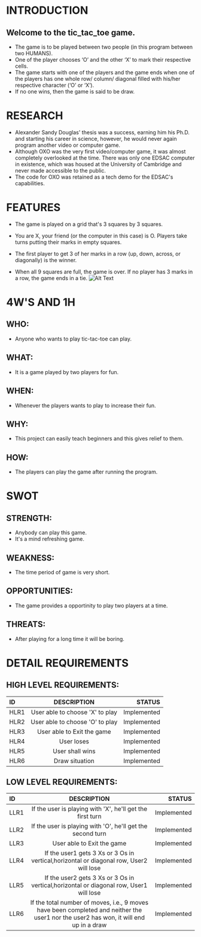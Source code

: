 # INTRODUCTION
## Welcome to the tic_tac_toe game.
- The game is to be played between two people (in this program between two HUMANS).
- One of the player chooses ‘O’ and the other ‘X’ to mark their respective cells.
- The game starts with one of the players and the game ends when one of the players has one whole row/ column/ diagonal filled with his/her respective character (‘O’ or ‘X’).
- If no one wins, then the game is said to be draw.

# RESEARCH
- Alexander Sandy Douglas' thesis was a success, earning him his Ph.D. and starting his career in science, however, he would never again program another video or computer game.
- Although OXO was the very first video/computer game, it was almost completely overlooked at the time. There was only one EDSAC computer in existence, which was housed at the University of Cambridge and never made accessible to the public.
- The code for OXO was retained as a tech demo for the EDSAC's capabilities.
# FEATURES
- The game is played on a grid that's 3 squares by 3 squares.

- You are X, your friend (or the computer in this case) is O. Players take turns putting their marks in empty squares.
- The first player to get 3 of her marks in a row (up, down, across, or diagonally) is the winner.
- When all 9 squares are full, the game is over. If no player has 3 marks in a row, the game ends in a tie.
![Alt Text](https://github.com/grautela678/M1_projecttype_goal/blob/main/1_Requirements/1_kdY26OPGZbeNKJs60q0zUg.png)
# 4W'S AND 1H
## WHO:
- Anyone who wants to play tic-tac-toe can play.
## WHAT:
- It is a game played by two players for fun.
## WHEN:
- Whenever the players wants to play to increase their fun.
## WHY:
- This project can easily teach beginners and this gives relief to them.
## HOW:
- The players can play the game after running the program.
# SWOT
## STRENGTH:
- Anybody can play this game.
- It's a mind refreshing game.
## WEAKNESS:
- The time period of game is very short.
## OPPORTUNITIES:
- The game provides a opportinity to play two players at a time.
## THREATS:
- After playing for a long time it will be boring.
# DETAIL REQUIREMENTS
## HIGH LEVEL REQUIREMENTS:
| ID | DESCRIPTION | STATUS |
| :---         |     :---:      |          ---: |
| HLR1   | User able to choose 'X' to play   | Implemented    |
| HLR2   | User able to choose 'O' to play      | Implemented      |
| HLR3   | User able to Exit the game   |Implemented    |
| HLR4   | User loses   | Implemented      |
| HLR5   | User shall wins | Implemented    |
| HLR6   | Draw situation       | Implemented     |
## LOW LEVEL REQUIREMENTS:
| ID | DESCRIPTION | STATUS |
| :---         |     :---:      |          ---: |
| LLR1   |If the user is playing with 'X', he'll get the first turn   | Implemented    |
| LLR2   | If the user is playing with 'O', he'll get the second turn   | Implemented      |
| LLR3   | User able to Exit the game   |Implemented    |
| LLR4   | If the user1 gets 3 Xs or 3 Os in vertical,horizontal or diagonal row, User2 will lose  | Implemented      |
| LLR5   | If the user2 gets 3 Xs or 3 Os in vertical,horizontal or diagonal row, User1 will lose | Implemented    |
| LLR6   | If the total number of moves, i.e., 9 moves have been completed and neither the user1 nor the user2 has won, it will end up in a draw     | Implemented     |

